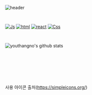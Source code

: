 ![header](https://capsule-render.vercel.app/api?type=rounded&color=auto&height=300&section=header&text=youthangno&fontSize=70)

<br>

[![Js](https://img.shields.io/badge/JavaScript-black?style=flat-square&logo=JavaScript&logoColor=#F7DF1E)](http://google.com)
[![html](https://img.shields.io/badge/HTML-black?style=flat-square&logo=HTML5&logoColor=#E34F26)]()
[![react](https://img.shields.io/badge/React/ReactNative-black?style=flat-square&logo=React&logoColor=#61DAFB)]()
[![Css](https://img.shields.io/badge/CSS-black?style=flat-square&logo=CSS3&logoColor=#1572B6)]()


<br>

![youthangno's github stats](https://github-readme-stats.vercel.app/api?username=hoyoungSohn&show_icons=true)


<br><br><br><br><br><br>
사용 아이콘 출처(https://simpleicons.org/)
<!--
1. 로고 및 링크띄우기 사용법(사용중)
[![태그이름](https://img.shields.io/badge/태그에 적히는 글씨-태그색?style=flat-square&logo=로고이름&logoColor=로고색)](관련된 내 링크)


2. 커밋 스탯 사용법(사용중)
![본인ID's github stats](https://github-readme-stats.vercel.app/api?username=본인ID&show_icons=true)

3. 커밋 및 푸시 중 사용한 테크스텍 퍼센테이지 표시.
[![youthangno's github stats](https://github-readme-stats.vercel.app/api/top-langs/?username=youthangno&show_icons=true&hide_border=true&title_color=004386&icon_color=004386&layout=compact)](https://github.com/youthangno)


!-->
